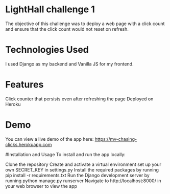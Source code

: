 # LightHall challenge 1
The objective of this challenge was to deploy a web page with a click count and ensure that the click count would not reset on refresh.

# Technologies Used
I used Django as my backend and Vanilla JS for my frontend.

# Features
Click counter that persists even after refreshing the page
Deployed on Heroku

# Demo
You can view a live demo of the app here: https://mv-chasing-clicks.herokuapp.com

#Installation and Usage
To install and run the app locally:

Clone the repository
Create and activate a virtual environment
set up your own SECRET_KEY in settings.py
Install the required packages by running pip install -r requirements.txt
Run the Django development server by running python manage.py runserver
Navigate to http://localhost:8000/ in your web browser to view the app
